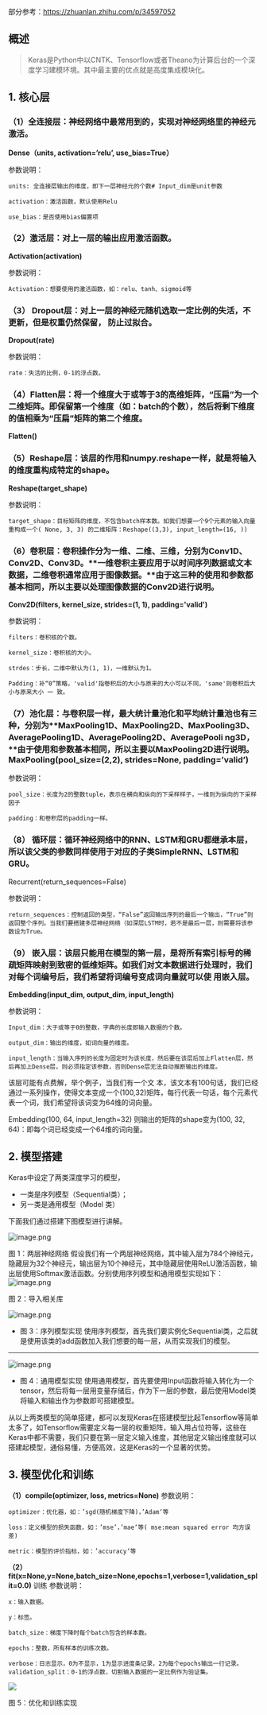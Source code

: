 部分参考：https://zhuanlan.zhihu.com/p/34597052


## 概述
>Keras是Python中以CNTK、Tensorflow或者Theano为计算后台的一个深度学习建模环境。其中最主要的优点就是高度集成模块化。


## 1. 核心层

### （1）全连接层：神经网络中最常用到的，实现对神经网络里的神经元激活。
**Dense（units, activation=’relu’, use_bias=True）**



参数说明：
```
units: 全连接层输出的维度，即下一层神经元的个数# Input_dim是unit参数

activation：激活函数，默认使用Relu

use_bias：是否使用bias偏置项
```

### （2）激活层：对上一层的输出应用激活函数。

**Activation(activation)**

参数说明：
```
Activation：想要使用的激活函数，如：relu、tanh、sigmoid等
```


### （3） Dropout层：对上一层的神经元随机选取一定比例的失活，不更新，但是权重仍然保留， 防止过拟合。

**Dropout(rate)**



参数说明：
```
rate：失活的比例，0-1的浮点数。
```


### （4）Flatten层：将一个维度大于或等于3的高维矩阵，**“压扁”为一个二维矩阵**。即保留第一个维度（如：batch的个数），然后将剩下维度的值相乘为“压扁”矩阵的第二个维度。

**Flatten()**



### （5）Reshape层：该层的作用和numpy.reshape一样，就是将输入的维度重构成特定的shape。

**Reshape(target_shape)**



参数说明：
```
target_shape：目标矩阵的维度，不包含batch样本数。如我们想要一个9个元素的输入向量重构成一个( None, 3, 3) 的二维矩阵：Reshape((3,3), input_length=(16, ))
```


### （6）卷积层：卷积操作分为一维、二维、三维，分别为**Conv1D、Conv2D、Conv3D**。**一维卷积主要应用于以时间序列数据或文本 数据，二维卷积通常应用于图像数据。**由于这三种的使用和参数都基本相同，所以主要以处理图像数据的Conv2D进行说明。

**Conv2D(filters, kernel_size, strides=(1, 1), padding='valid')**



参数说明：
```
filters：卷积核的个数。

kernel_size：卷积核的大小。

strdes：步长，二维中默认为(1, 1)，一维默认为1。

Padding：补“0”策略，'valid'指卷积后的大小与原来的大小可以不同，'same'则卷积后大小与原来大小 一 致。
```


### （7）池化层：与卷积层一样，最大统计量池化和平均统计量池也有三种，分别为**MaxPooling1D、MaxPooling2D、MaxPooling3D、AveragePooling1D、AveragePooling2D、AveragePooli ng3D，**由于使用和参数基本相同，所以主要以MaxPooling2D进行说明。MaxPooling(pool_size=(2,2), strides=None, padding=’valid’)



参数说明：
```
pool_size：长度为2的整数tuple，表示在横向和纵向的下采样样子，一维则为纵向的下采样因子

padding：和卷积层的padding一样。
```


### （8） 循环层：循环神经网络中的RNN、LSTM和GRU都继承本层，所以该父类的参数同样使用于对应的子类SimpleRNN、LSTM和GRU。

Recurrent(return_sequences=False)



参数说明：
```
return_sequences：控制返回的类型，“False”返回输出序列的最后一个输出，“True”则返回整个序列。当我们要搭建多层神经网络（如深层LSTM时，若不是最后一层，则需要将该参数设为True。
```


### （9） 嵌入层：该层只能用在模型的第一层，是将所有索引标号的稀疏矩阵映射到致密的低维矩阵。如我们对文本数据进行处理时，我们对每个词编号后，我们希望将词编号变成词向量就可以使 用嵌入层。

**Embedding(input_dim, output_dim, input_length)**



参数说明：
```
Input_dim：大于或等于0的整数，字典的长度即输入数据的个数。

output_dim：输出的维度，如词向量的维度。

input_length：当输入序列的长度为固定时为该长度，然后要在该层后加上Flatten层，然后再加上Dense层，则必须指定该参数，否则Dense层无法自动推断输出的维度。
```

该层可能有点费解，举个例子，当我们有一个文 本，该文本有100句话，我们已经通过一系列操作，使得文本变成一个(100,32)矩阵，每行代表一句话，每个元素代表一个词，我们希望将该词变为64维的词向量。

Embedding(100, 64, input_length=32) 则输出的矩阵的shape变为(100, 32, 64)：即每个词已经变成一个64维的词向量。





## 2. 模型搭建

Keras中设定了两类深度学习的模型，
* 一类是序列模型（Sequential类）；
* 另一类是通用模型（Model 类）

下面我们通过搭建下图模型进行讲解。

![image.png](https://upload-images.jianshu.io/upload_images/4340772-37faed2d26df9da6.png?imageMogr2/auto-orient/strip%7CimageView2/2/w/1240)


图 1：两层神经网络
假设我们有一个两层神经网络，其中输入层为784个神经元，隐藏层为32个神经元，输出层为10个神经元，其中隐藏层使用ReLU激活函数，输出层使用Softmax激活函数。分别使用序列模型和通用模型实现如下：
![image.png](https://upload-images.jianshu.io/upload_images/4340772-2ef2cb5f1e4ec125.png?imageMogr2/auto-orient/strip%7CimageView2/2/w/1240)


图 2：导入相关库


![image.png](https://upload-images.jianshu.io/upload_images/4340772-e5efe4b731fb29e5.png?imageMogr2/auto-orient/strip%7CimageView2/2/w/1240)

* 图 3：序列模型实现
使用序列模型，首先我们要实例化Sequential类，之后就是使用该类的add函数加入我们想要的每一层，从而实现我们的模型。

----------

![image.png](https://upload-images.jianshu.io/upload_images/4340772-a787772a071c418e.png?imageMogr2/auto-orient/strip%7CimageView2/2/w/1240)

* 图 4：通用模型实现
使用通用模型，首先要使用Input函数将输入转化为一个tensor，然后将每一层用变量存储后，作为下一层的参数，最后使用Model类将输入和输出作为参数即可搭建模型。


从以上两类模型的简单搭建，都可以发现Keras在搭建模型比起Tensorflow等简单太多了，如Tensorflow需要定义每一层的权重矩阵，输入用占位符等，这些在Keras中都不需要，我们只要在第一层定义输入维度，其他层定义输出维度就可以搭建起模型，通俗易懂，方便高效，这是Keras的一个显著的优势。



## 3. 模型优化和训练



**（1）compile(optimizer, loss, metrics=None)**
参数说明：
```
optimizer：优化器，如：’sgd(随机梯度下降)，’Adam‘等

loss：定义模型的损失函数，如：’mse’，’mae‘等( mse:mean squared error 均方误差)

metric：模型的评价指标，如：’accuracy‘等
```


**（2）fit(x=None,y=None,batch_size=None,epochs=1,verbose=1,validation_split=0.0)**
训练
参数说明：
```
x：输入数据。

y：标签。

batch_size：梯度下降时每个batch包含的样本数。

epochs：整数，所有样本的训练次数。

verbose：日志显示，0为不显示，1为显示进度条记录，2为每个epochs输出一行记录。validation_split：0-1的浮点数，切割输入数据的一定比例作为验证集。
```

![](https://pic2.zhimg.com/80/v2-143db2d592a84fcb7675adfba6aac6f5_hd.jpg)

图 5：优化和训练实现















